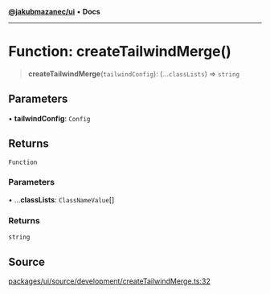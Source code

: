 [**@jakubmazanec/ui**](../README.md) • **Docs**

---

# Function: createTailwindMerge()

> **createTailwindMerge**(`tailwindConfig`): (...`classLists`) => `string`

## Parameters

• **tailwindConfig**: `Config`

## Returns

`Function`

### Parameters

• ...**classLists**: `ClassNameValue`[]

### Returns

`string`

## Source

[packages/ui/source/development/createTailwindMerge.ts:32](https://github.com/jakubmazanec/tools/blob/bb20df5276ddb119762948adc2cda520aef09f0f/packages/ui/source/development/createTailwindMerge.ts#L32)
